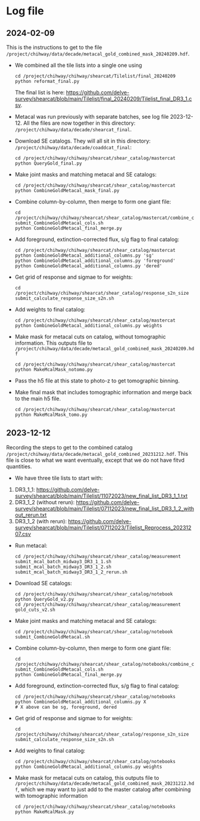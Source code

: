 # Log file

## 2024-02-09

This is the instructions to get to the file `/project/chihway/data/decade/metacal_gold_combined_mask_20240209.hdf`.

* We combined all the tile lists into a single one using
  ```
  cd /project/chihway/chihway/shearcat/Tilelist/final_20240209
  python reformat_final.py
  ```
  The final list is here: https://github.com/delve-survey/shearcat/blob/main/Tilelist/final_20240209/Tilelist_final_DR3_1.csv.
  
* Metacal was run previously with separate batches, see log file 2023-12-12. All the files are now together in this directory: `/project/chihway/data/decade/shearcat_final`.  

* Download SE catalogs. They will all sit in this directory: `/project/chihway/data/decade/coaddcat_final`:

  ```
  cd /project/chihway/chihway/shearcat/shear_catalog/mastercat
  python QueryGold_final.py
  ```
* Make joint masks and matching metacal and SE catalogs:

  ```
  cd /project/chihway/chihway/shearcat/shear_catalog/mastercat
  python CombineGoldMetacal_mask_final.py
  ```

* Combine column-by-column, then merge to form one giant file:

  ```
  cd /project/chihway/chihway/shearcat/shear_catalog/mastercat/combine_column_20240209
  submit_CombineGoldMetacal_cols.sh
  python CombineGoldMetacal_final_merge.py
  ```

* Add foreground, extinction-corrected flux, s/g flag to final catalog:

  ```
  cd /project/chihway/chihway/shearcat/shear_catalog/mastercat
  python CombineGoldMetacal_additional_columns.py 'sg'
  python CombineGoldMetacal_additional_columns.py 'foreground'
  python CombineGoldMetacal_additional_columns.py 'dered'
  ```
  
* Get grid of response and sigmae to for weights:

  ```
  cd /project/chihway/chihway/shearcat/shear_catalog/response_s2n_size
  submit_calculate_response_size_s2n.sh
  ```
  
* Add weights to final catalog:

  ```
  cd /project/chihway/chihway/shearcat/shear_catalog/mastercat
  python CombineGoldMetacal_additional_columns.py weights
  ```

* Make mask for metacal cuts on catalog, without tomographic information. This outputs file to `/project/chihway/data/decade/metacal_gold_combined_mask_20240209.hdf`

  ```
  cd /project/chihway/chihway/shearcat/shear_catalog/mastercat
  python MakeMcalMask_notomo.py
  ```
* Pass the h5 file at this state to photo-z to get tomographic binning.

* Make final mask that includes tomographic information and merge back to the main h5 file.

  ```
  cd /project/chihway/chihway/shearcat/shear_catalog/mastercat
  python MakeMcalMask_tomo.py
  ```

## 2023-12-12

Recording the steps to get to the combined catalog `/project/chihway/data/decade/metacal_gold_combined_20231212.hdf`. This file is close to what we want eventually, except that we do not have fitvd quantities.

* We have three tile lists to start with:
1) DR3_1_1: https://github.com/delve-survey/shearcat/blob/main/Tilelist/11072023/new_final_list_DR3_1_1.txt
2) DR3_1_2 (without rerun): https://github.com/delve-survey/shearcat/blob/main/Tilelist/07112023/new_final_list_DR3_1_2_without_rerun.txt
3) DR3_1_2 (with rerun): https://github.com/delve-survey/shearcat/blob/main/Tilelist/07112023/Tilelist_Reprocess_20231207.csv

* Run metacal:

  ```
  cd /project/chihway/chihway/shearcat/shear_catalog/measurement
  submit_mcal_batch_midway3_DR3_1_1.sh
  submit_mcal_batch_midway3_DR3_1_2.sh
  submit_mcal_batch_midway3_DR3_1_2_rerun.sh
  ```
  
* Download SE catalogs:

  ```
  cd /project/chihway/chihway/shearcat/shear_catalog/notebook
  python QueryGold_v2.py
  cd /project/chihway/chihway/shearcat/shear_catalog/measurement
  gold_cuts_v2.sh
  ```

* Make joint masks and matching metacal and SE catalogs:

  ```
  cd /project/chihway/chihway/shearcat/shear_catalog/notebook
  submit_CombineGoldMetacal.sh 
  ```

* Combine column-by-column, then merge to form one giant file:

  ```
  cd /project/chihway/chihway/shearcat/shear_catalog/notebooks/combine_column_20231212
  submit_CombineGoldMetacal_cols.sh
  python CombineGoldMetacal_final_merge.py
  ```

* Add foreground, extinction-corrected flux, s/g flag to final catalog:

  ```
  cd /project/chihway/chihway/shearcat/shear_catalog/notebooks
  python CombineGoldMetacal_additional_columns.py X
  # X above can be sg, foreground, dered
  ```
  
* Get grid of response and sigmae to for weights:

  ```
  cd /project/chihway/chihway/shearcat/shear_catalog/response_s2n_size
  submit_calculate_response_size_s2n.sh
  ```
  
* Add weights to final catalog:

  ```
  cd /project/chihway/chihway/shearcat/shear_catalog/notebooks
  python CombineGoldMetacal_additional_columns.py weights
  ```
* Make mask for metacal cuts on catalog, this outputs file to `/project/chihway/data/decade/metacal_gold_combined_mask_20231212.hdf`, which we may want to just add to the master catalog after combining with tomographic information

  ```
  cd /project/chihway/chihway/shearcat/shear_catalog/notebooks
  python MakeMcalMask.py
  ```
  


